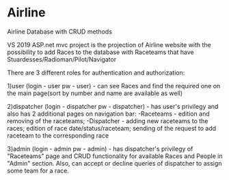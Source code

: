 # Airline
Airline Database with CRUD methods

VS 2019 ASP.net mvc project is the projection of Airline website with the possibility to add Races to the database with Raceteams that have
Stuardesses/Radioman/Pilot/Navigator

There are 3 different roles for authentication and authorization:

1)user (login - user pw - user) - can see Races and find the required one on the main page(sort by number and name are available as well)

2)dispatcher (login - dispatcher pw - dispatcher) - has user's privilegy and also has 2 additional pages on navigation bar:
-Raceteams - edition and removing of the raceteams;
-Dispatcher - adding new raceteams to the races; edition of race date/status/raceteam; sending of the request to add raceteam to the
corresponding race

3)admin (login - admin pw - admin) - has dispatcher's privilegy of "Raceteams" page and CRUD functionality for available Races and 
People in "Admin" section. Also, can accept or decline queries of dispatcher to assign some team for a race.
